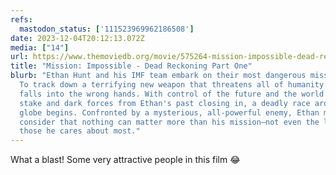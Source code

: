 ```yaml
---
refs:
  mastodon_status: ['111523969962186508']
date: 2023-12-04T20:12:13.072Z
media: ["14"]
url: https://www.themoviedb.org/movie/575264-mission-impossible-dead-reckoning-part-one
title: "Mission: Impossible - Dead Reckoning Part One"
blurb: "Ethan Hunt and his IMF team embark on their most dangerous mission yet:
  To track down a terrifying new weapon that threatens all of humanity before it
  falls into the wrong hands. With control of the future and the world's fate at
  stake and dark forces from Ethan's past closing in, a deadly race around the
  globe begins. Confronted by a mysterious, all-powerful enemy, Ethan must
  consider that nothing can matter more than his mission—not even the lives of
  those he cares about most."
---
```


<p>What a blast! Some very attractive people in this film 😂 </p>
